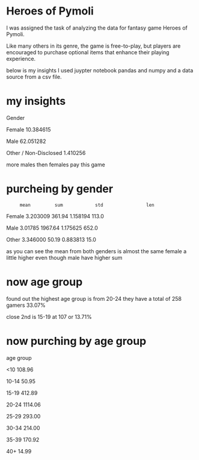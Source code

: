 
# Heroes of Pymoli

I was assigned the task of analyzing the data for fantasy game Heroes of Pymoli.

Like many others in its genre, the game is free-to-play, but players are encouraged to purchase optional items that enhance their playing experience.

below is my insights I used juypter notebook pandas and numpy and a data source  from a csv file. 


# my insights 
Gender

Female                   10.384615

Male                     62.051282

Other / Non-Disclosed     1.410256

more males then females pay this game 

# purcheing by gender 

         mean         sum            std                len

Female	3.203009	    361.94	  1.158194	  113.0

Male	  3.01785    1967.64	  1.175625	  652.0

Other	3.346000	     50.19	  0.883813	   15.0


as you can see the mean from both genders is almost the same female a little higher  even though male have higher sum

# now age group 

found out the highest age group is from 20-24 they have a total of 258 gamers 33.07%

close 2nd is 15-19 at 107 or 13.71%

# now purching by age group 
age group

<10       108.96

10-14      50.95

15-19     412.89

20-24    1114.06

25-29     293.00

30-34     214.00

35-39     170.92

40+        14.99



